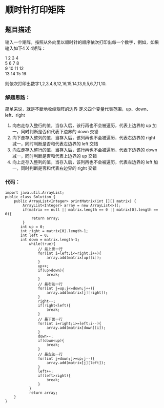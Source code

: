 # 顺时针打印矩阵

## 题目描述
输入一个矩阵，按照从外向里以顺时针的顺序依次打印出每一个数字，例如，如果输入如下4 X 4矩阵： 

1 2 3 4 <br>
5 6 7 8 <br>
9 10 11 12 <br>
13 14 15 16 <br>

则依次打印出数字1,2,3,4,8,12,16,15,14,13,9,5,6,7,11,10.

### 解题思路：
简单来说，就是不断地收缩矩阵的边界
定义四个变量代表范围，up、down、left、right

1. 向右走存入整行的值，当存入后，该行再也不会被遍历，代表上边界的 up 加一，同时判断是否和代表下边界的 down 交错
2. 向下走存入整列的值，当存入后，该列再也不会被遍历，代表右边界的 right 减一，同时判断是否和代表左边界的 left 交错
3. 向左走存入整行的值，当存入后，该行再也不会被遍历，代表下边界的 down 减一，同时判断是否和代表上边界的 up 交错
4. 向上走存入整列的值，当存入后，该列再也不会被遍历，代表左边界的 left 加一，同时判断是否和代表右边界的 right 交错


### 代码：


```
import java.util.ArrayList;
public class Solution {
    public ArrayList<Integer> printMatrix(int [][] matrix) {
        ArrayList<Integer> array = new ArrayList<>();
        if(matrix == null || matrix.length == 0 || matrix[0].length == 0){
            return array;
        }
       int up = 0;
       int right = matrix[0].length-1;
       int left = 0;
       int down = matrix.length-1;
           while(true){
               // 最上面一行
               for(int i=left;i<=right;i++){
                   array.add(matrix[up][i]);
               }
               up++;
               if(up>down){
                   break;
               }
               // 最右边一行
               for(int j=up;j<=down;j++){
                   array.add(matrix[j][right]);
               }
               right--;
               if(right<left){
                   break;
               }
               // 最下面一行
               for(int i=right;i>=left;i--){
                   array.add(matrix[down][i]);
               }
               down--;
               if(down<up){
                   break;
               }
               // 最左边一行
               for(int j=down;j>=up;j--){
                   array.add(matrix[j][left]);
               }
               left++;
               if(left>right){
                   break;
               }
           }
           return array;
    }
}

```